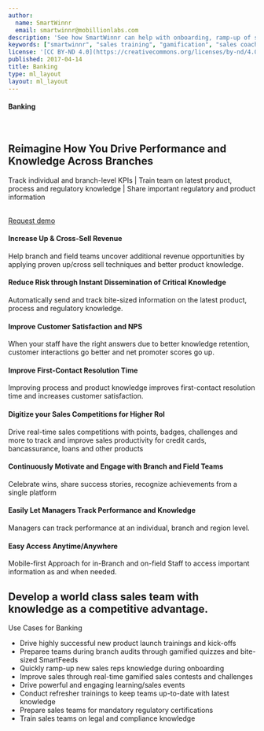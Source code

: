 ```yaml
---
author:
  name: SmartWinnr
  email: smartwinnr@mobillionlabs.com
description: 'See how SmartWinnr can help with onboarding, ramp-up of sales teams, new product launch, new service launch and more. Use SmartWinnr as a single channel to train your internal sellers, partners and distributors.'
keywords: ["smartwinnr", "sales training", "gamification", "sales coaching", "sales performance", "sales enablement", "solutions", "new product launch", "new offer launch", "new service launch", "train partners", "train distributors"]
license: '[CC BY-ND 4.0](https://creativecommons.org/licenses/by-nd/4.0)'
published: 2017-04-14
title: Banking
type: ml_layout
layout: ml_layout
---
```


<section class="ml_banking_top_section">
  <div class="row padding50">
    <div class="col-lg-10 col-md-10 col-sm-12 col-xs-12">
      <h4>Banking</h4><br>
      <h1>Reimagine How You Drive Performance and Knowledge Across Branches</h1>
      <div class="ml-font20 padding0">Track individual and branch-level KPIs | Train team on latest product, process and regulatory knowledge | Share important regulatory and product information</div></br>
      <p align="left" class="ml-padding-top ml-padding-bottom10"><a class="ml-button" align="center" href="/request-demo">Request demo</a></p>
    </div>
  </div>
</section>

<section class="ml-background-white">
  <div class="padding50">
    <div class="row ml_text_flex_row">
      <div class="col-lg-4 col-md-4 col-sm-6 col-xs-12">
        <h4 class="ml-title-font">Increase Up & Cross-Sell Revenue</h4>
        <div class="ml-subtext">Help branch and field teams uncover additional revenue opportunities by applying proven up/cross sell techniques and better product knowledge.</div>
      </div>
      <div class="col-lg-4 col-md-4 col-sm-6 col-xs-12">
        <h4 class="ml-title-font">Reduce Risk through Instant Dissemination of Critical Knowledge</h4>
        <div class="ml-subtext">Automatically send and track bite-sized information on the latest product, process and regulatory knowledge.</div>
      </div>
      <div class="col-lg-4 col-md-4 col-sm-6 col-xs-12">
        <h4 class="ml-title-font">Improve Customer Satisfaction and NPS</h4>
        <div class="ml-subtext">When your staff have the right answers due to better knowledge retention, customer interactions go better and net promoter scores go up.</div>
      </div>
      <div class="col-lg-4 col-md-4 col-sm-6 col-xs-12">
        <h4 class="ml-title-font">Improve First-Contact Resolution Time</h4>
        <div class="ml-subtext">Improving process and product knowledge improves first-contact resolution time and increases customer satisfaction.</div>
      </div>
      <div class="col-lg-4 col-md-4 col-sm-6 col-xs-12">
        <h4 class="ml-title-font">Digitize your Sales Competitions for Higher RoI</h4>
        <div class="ml-subtext">Drive real-time sales competitions with points, badges, challenges and more to track and improve sales productivity for credit cards, bancassurance, loans and other products</div>
      </div>
      <div class="col-lg-4 col-md-4 col-sm-6 col-xs-12">
        <h4 class="ml-title-font">Continuously Motivate and Engage with Branch and Field Teams</h4>
        <div class="ml-subtext">Celebrate wins, share success stories, recognize achievements from a single platform</div>
      </div>
      <div class="col-lg-4 col-md-4 col-sm-6 col-xs-12">
        <h4 class="ml-title-font">Easily Let Managers Track Performance and Knowledge</h4>
        <div class="ml-subtext">Managers can track performance at an individual, branch and region level.</div>
      </div>
      <div class="col-lg-4 col-md-4 col-sm-6 col-xs-12">
        <h4 class="ml-title-font">Easy Access Anytime/Anywhere</h4>
        <div class="ml-subtext">Mobile-first Approach for in-Branch and on-field Staff to access important information as and when needed.</div>
      </div>
    </div>
  </div>
</section>

<section class="ml_background padding50">
    <div class="row ml-margin-bottom20">
      <div class="col-lg-5 col-md-5 col-sm-6 col-xs-12 ml-text-on-image">
        <h1>Develop a world class sales team with knowledge as a competitive advantage.</h1>
      </div>
      <div class="col-lg-7 col-md-7 col-sm-6 col-xs-12 ml-sales-use-case">
        <p class="ml-bold-text ml_body_text_black">Use Cases for Banking</p>
        <ul>
          <li class="ml_body_text_black ml-list-style-disc">Drive highly successful new product launch trainings and kick-offs</li>
          <li class="ml_body_text_black ml-list-style-disc">Preparee teams during branch audits through gamified quizzes and bite-sized SmartFeeds</li>
          <li class="ml_body_text_black ml-list-style-disc">Quickly ramp-up new sales reps knowledge during onboarding</li>
          <li class="ml_body_text_black ml-list-style-disc">Improve sales through real-time gamified sales contests and challenges</li>
          <li class="ml_body_text_black ml-list-style-disc">Drive powerful and engaging learning/sales events</li>
          <li class="ml_body_text_black ml-list-style-disc">Conduct refresher trainings to keep teams up-to-date with latest knowledge</li>
          <li class="ml_body_text_black ml-list-style-disc">Prepare sales teams for mandatory regulatory certifications</li>
          <li class="ml_body_text_black ml-list-style-disc">Train sales teams on legal and compliance knowledge</li>
        </ul>
      </div>
    </div>
</section>